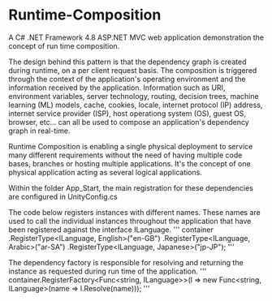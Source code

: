 # Runtime-Composition

A C# .NET Framework 4.8 ASP.NET MVC web application demonstration the concept of run time composition.

The design behind this pattern is that the dependency graph is created during runtime, on a per client request basis. The composition is triggered through the context of the application's operating environment and the information received by the application. Information such as URI, environment variables, server technology, routing, decision trees, machine learning (ML) models, cache, cookies, locale, internet protocol (IP) address, internet service provider (ISP), host operationg system (OS), guest OS, browser, etc... can all be used to compose an application's dependency graph in real-time.

Runtime Composition is enabling a single physical deployment to service many different requirements without the need of having multiple code bases, branches or hosting multiple applications. It's the concept of one physical application acting as several logical applications.

Within the folder App_Start, the main registration for these dependencies are configured in UnityConfig.cs

The code below registers instances with different names. These names are used to call the individual instances throughout the application that have been registered against the interface ILanguage.
'''
            container
                .RegisterType<ILanguage, English>("en-GB")
                .RegisterType<ILanguage, Arabic>("ar-SA")
                .RegisterType<ILanguage, Japanese>("jp-JP");
'''

The dependency factory is responsible for resolving and returning the instance as requested during run time of the application.
'''
            container.RegisterFactory<Func<string, ILanguage>>(l => new Func<string, ILanguage>(name => l.Resolve<ILanguage>(name)));
'''

